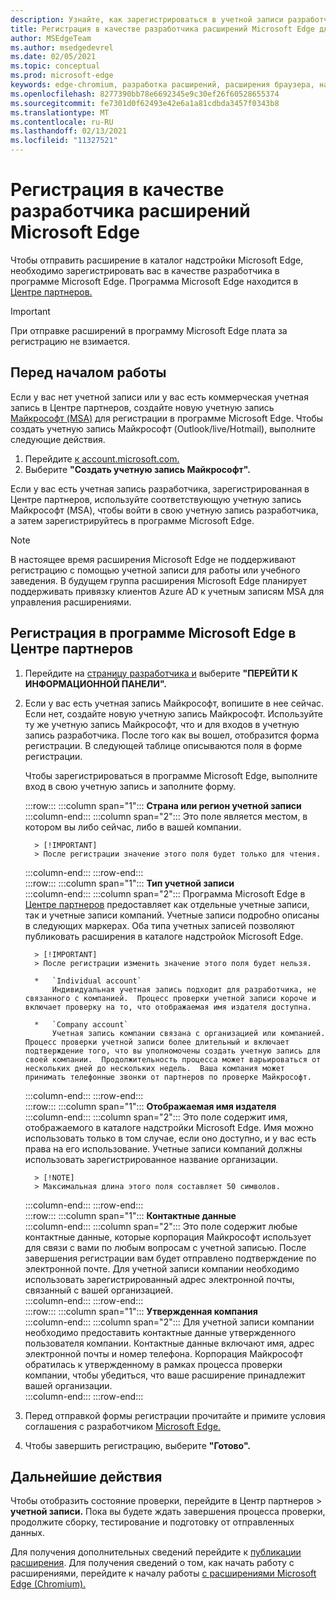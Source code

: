 ```yaml
---
description: Узнайте, как зарегистрироваться в учетной записи разработчика для публикации расширений в магазине надстройки Microsoft Edge.
title: Регистрация в качестве разработчика расширений Microsoft Edge для публикации расширений
author: MSEdgeTeam
ms.author: msedgedevrel
ms.date: 02/05/2021
ms.topic: conceptual
ms.prod: microsoft-edge
keywords: edge-chromium, разработка расширений, расширения браузера, надстройки, Центр партнеров, разработчик
ms.openlocfilehash: 8277390bb78e6692345e9c30ef26f60528655374
ms.sourcegitcommit: fe7301d0f62493e42e6a1a81cdbda3457f0343b8
ms.translationtype: MT
ms.contentlocale: ru-RU
ms.lasthandoff: 02/13/2021
ms.locfileid: "11327521"
---
```

# Регистрация в качестве разработчика расширений Microsoft Edge  

Чтобы отправить расширение в каталог надстройки Microsoft Edge, необходимо зарегистрировать вас в качестве разработчика в программе Microsoft Edge.  Программа Microsoft Edge находится в [Центре партнеров.][MicrosoftPartnerCenter]  

> [!IMPORTANT]
> При отправке расширений в программу Microsoft Edge плата за регистрацию не взимается.  

## Перед началом работы  

Если у вас нет учетной записи или у вас есть коммерческая учетная запись в Центре партнеров, создайте новую учетную запись [Майкрософт (MSA)][WindowsCommunityEverythingAboutMicrosoftAccounts] для регистрации в программе Microsoft Edge.  Чтобы создать учетную запись Майкрософт \(Outlook/live/Hotmail\), выполните следующие действия.  

1.  Перейдите [к account.microsoft.com.][MicrosoftAccount]  
1.  Выберите **"Создать учетную запись Майкрософт".**  
    
Если у вас есть учетная запись разработчика, зарегистрированная в Центре партнеров, используйте соответствующую учетную запись Майкрософт \(MSA\), чтобы войти в свою учетную запись разработчика, а затем зарегистрируйтесь в программе Microsoft Edge.  

> [!NOTE]
> В настоящее время расширения Microsoft Edge не поддерживают регистрацию с помощью учетной записи для работы или учебного заведения.  В будущем группа расширения Microsoft Edge планирует поддерживать привязку клиентов Azure AD к учетным записям MSA для управления расширениями.  

## Регистрация в программе Microsoft Edge в Центре партнеров  

1.  Перейдите на [страницу разработчика и][MicrosoftPartnerCenter] выберите **"ПЕРЕЙТИ К ИНФОРМАЦИОННОЙ ПАНЕЛИ".**  
1.  Если у вас есть учетная запись Майкрософт, вопишите в нее сейчас.  Если нет, создайте новую учетную запись Майкрософт.  Используйте ту же учетную запись Майкрософт, что и для входов в учетную запись разработчика.  После того как вы вошел, отобразится форма регистрации. В следующей таблице описываются поля в форме регистрации.  
    
    Чтобы зарегистрироваться в программе Microsoft Edge, выполните вход в свою учетную запись и заполните форму.  
    
    :::row:::
       :::column span="1":::
          **Страна или регион учетной записи**  
       :::column-end:::
       :::column span="2":::
          Это поле является местом, в котором вы либо сейчас, либо в вашей компании.  
          
          > [!IMPORTANT]
          > После регистрации значение этого поля будет только для чтения.  
          
       :::column-end:::
    :::row-end:::  
    :::row:::
       :::column span="1":::
          **Тип учетной записи**  
       :::column-end:::
       :::column span="2":::
          Программа Microsoft Edge в [Центре партнеров][MicrosoftPartnerCenter] предоставляет как отдельные учетные записи, так и учетные записи компаний.  Учетные записи подробно описаны в следующих маркерах.  Оба типа учетных записей позволяют публиковать расширения в каталоге надстройок Microsoft Edge.  
          
          > [!IMPORTANT]
          > После регистрации изменить значение этого поля будет нельзя.  
          
          *   `Individual account`  
              Индивидуальная учетная запись подходит для разработчика, не связанного с компанией.  Процесс проверки учетной записи короче и включает проверку на то, что отображаемая имя издателя доступна.  

          *   `Company account`  
              Учетная запись компании связана с организацией или компанией.  Процесс проверки учетной записи более длительный и включает подтверждение того, что вы уполномочены создать учетную запись для своей компании.  Продолжительность процесса может варьироваться от нескольких дней до нескольких недель.  Ваша компания может принимать телефонные звонки от партнеров по проверке Майкрософт.  
              
       :::column-end:::
    :::row-end:::  
    :::row:::
       :::column span="1":::
          **Отображаемая имя издателя**  
       :::column-end:::
       :::column span="2":::
          Это поле содержит имя, отображаемого в каталоге надстройки Microsoft Edge.  Имя можно использовать только в том случае, если оно доступно, и у вас есть права на его использование.  Учетные записи компаний должны использовать зарегистрированное название организации.  
          
          > [!NOTE]
          > Максимальная длина этого поля составляет 50 символов.  
          
       :::column-end:::
    :::row-end:::  
    :::row:::
       :::column span="1":::
          **Контактные данные**  
       :::column-end:::
       :::column span="2":::
          Это поле содержит любые контактные данные, которые корпорация Майкрософт использует для связи с вами по любым вопросам с учетной записью.  После завершения регистрации вам будет отправлено подтверждение по электронной почте.  Для учетной записи компании необходимо использовать зарегистрированный адрес электронной почты, связанный с вашей организацией.  
       :::column-end:::
    :::row-end:::  
    :::row:::
       :::column span="1":::
          **Утвержденная компания**  
       :::column-end:::
       :::column span="2":::
          Для учетной записи компании необходимо предоставить контактные данные утвержденного пользователя компании.  Контактные данные включают имя, адрес электронной почты и номер телефона.  Корпорация Майкрософт обратилась к утвержденному в рамках процесса проверки компании, чтобы убедиться, что ваше расширение принадлежит вашей организации.  
       :::column-end:::
    :::row-end:::  
    
1.  Перед отправкой формы регистрации прочитайте и примите условия соглашения с разработчиком [Microsoft Edge.][MicrosoftAppDeveloperAgreement]  
1.  Чтобы завершить регистрацию, выберите **"Готово".**  
    
## Дальнейшие действия  

Чтобы отобразить состояние проверки, перейдите в Центр партнеров > **учетной записи.**  Пока вы будете ждать завершения процесса проверки, продолжите сборку, тестирование и подготовку от отправленных данных.  

Для получения дополнительных сведений перейдите к [публикации расширения][ExtensionsChromiumPublishExtension].  Для получения сведений о том, как начать работу с расширениями, перейдите к началу работы [с расширениями Microsoft Edge (Chromium).][ExtensionsChromiumGettingStartedIndex]  

<!-- links -->  

[ExtensionsChromiumGettingStartedIndex]: ../getting-started/index.md "Начало работы с расширениями Microsoft Edge (Chromium) | Документы Майкрософт"  
[ExtensionsChromiumPublishExtension]:  ./publish-extension.md "Публикация расширения | Документы Майкрософт"  

[MicrosoftAppDeveloperAgreement]:  /legal/windows/agreements/app-developer-agreement "Соглашение с разработчиком | Документы Майкрософт"  

[MicrosoftAccount]:  https://account.microsoft.com/account "Учетная запись Майкрософт"  

[MicrosoftPartnerCenter]:  https://partner.microsoft.com/dashboard/microsoftedge/public/login?ref=dd "Центр партнеров"  

[WindowsCommunityEverythingAboutMicrosoftAccounts]:  https://community.windows.com/stories/everything-you-need-to-know-about-microsoft-accounts "Все, что вам нужно знать об учетных записях Майкрософт, | Сообщество Windows"  
